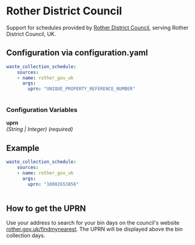 # Rother District Council

Support for schedules provided by [Rother District Council](https://www.rother.gov.uk), serving Rother District Council, UK.

## Configuration via configuration.yaml

```yaml
waste_collection_schedule:
    sources:
    - name: rother_gov_uk
      args:
        uprn: "UNIQUE_PROPERTY_REFERENCE_NUMBER"
        
```

### Configuration Variables

**uprn**  
*(String | Integer) (required)*

## Example

```yaml
waste_collection_schedule:
    sources:
    - name: rother_gov_uk
      args:
        uprn: "10002653856"
        
```

## How to get the UPRN

Use your address to search for your bin days on the council's website [rother.gov.uk/findmynearest](https://www.rother.gov.uk/findmynearest/). The UPRN will be displayed above the bin collection days.
